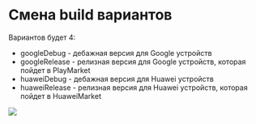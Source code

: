 # Смена build вариантов

Вариантов будет 4:

* googleDebug - дебажная версия для Google устройств
* googleRelease - релизная версия для Google устройств, которая пойдет в PlayMarket
* huaweiDebug - дебажная версия для Huawei устройств
* huaweiRelease - релизная версия для Huawei устройств, которая пойдет в HuaweiMarket

![](https://ucarecdn.com/d5fbfd5b-bce7-4107-ab82-107a6b643c82/)![](data:image/gif;base64,R0lGODlhAQABAPABAP///wAAACH5BAEKAAAALAAAAAABAAEAAAICRAEAOw== "Click and drag to move")
